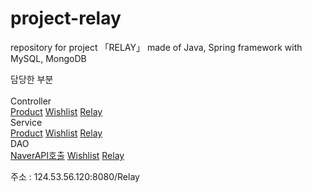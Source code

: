 # project-relay
repository for project 「RELAY」 made of Java, Spring framework with MySQL, MongoDB

담당한 부분
<br><br>
Controller<br>
<a href="Relay/src/relay/controller/product/ProductController.java">Product</a>
<a href="Relay/src/relay/controller/wishlist/WishlistController.java">Wishlist</a>
<a href="Relay/src/relay/controller/relay/RelayController.java">Relay</a>
<br>
Service<br>
<a href="Relay/src/relay/biz/product/ProductBIZ.java">Product</a>
<a href="Relay/src/relay/biz/wishlist/WishlistBIZ.java">Wishlist</a>
<a href="Relay/src/relay/biz/relay/RelayBIZ.java">Relay</a>
<br>
DAO<br>
<a href="Relay/src/relay/common/APISearch.java">NaverAPI호출</a>
<a href="Relay/src/relay/dao/wishlist/WishlistDAO.java">Wishlist</a>
<a href="Relay/src/relay/dao/relay/RelayDAO.java">Relay</a>

주소 : 124.53.56.120:8080/Relay
